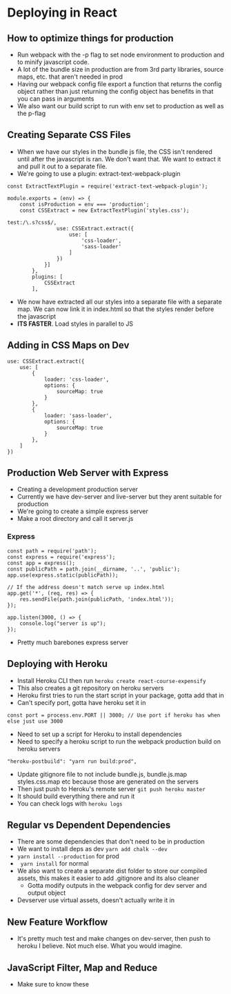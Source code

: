 # Deploying in React
## How to optimize things for production
*	Run webpack with the -p flag to set node environment to production and to minify javascript code. 
* 	A lot of the bundle size in production are from 3rd party libraries, source maps, etc. that aren't needed in prod
*  	Having our webpack config file export a function that returns the config object rather than  just returning the config object has benefits in that you can pass in arguments
*   We also want our build script to run with env set to production as well as the p-flag

## Creating Separate CSS Files
*	When we have our styles in the bundle js file, the CSS isn't rendered until after the javascript is ran. We don't want that. We want to extract it and pull it out to a separate file.
* 	We're going to use a plugin: extract-text-webpack-plugin


```
const ExtractTextPlugin = require('extract-text-webpack-plugin');

module.exports = (env) => {
	const isProduction = env === 'production';
	const CSSExtract = new ExtractTextPlugin('styles.css');
```
```
test:/\.s?css$/,
				use: CSSExtract.extract({
					use: [
						'css-loader',
						'sass-loader'
					]
				})
			}]
		},
		plugins: [
			CSSExtract
		],
```

*	We now have extracted all our styles into a separate file with a separate map. We can now link it in index.html so that the styles render before the javascript
* 	**ITS FASTER**. Load styles in parallel to JS

## Adding in CSS Maps on Dev
```
use: CSSExtract.extract({
	use: [
		{
			loader: 'css-loader',
			options: {
				sourceMap: true
			}
		},
		{
			loader: 'sass-loader',
			options: {
				sourceMap: true
			}
		},
	]
})
```

## Production Web Server with Express
*	Creating a development production server
* 	Currently we have dev-server and live-server but they arent suitable for production
*  	We're going to create a simple express server
*  	Make a root directory and call it server.js

### Express
```
const path = require('path');
const express = require('express');
const app = express();
const publicPath = path.join(__dirname, '..', 'public');
app.use(express.static(publicPath));

// If the address doesn't match serve up index.html
app.get('*', (req, res) => {
	res.sendFile(path.join(publicPath, 'index.html'));
});

app.listen(3000, () => {
	console.log("server is up");
});
```
*	Pretty much barebones express server

## Deploying with Heroku
*	Install Heroku CLI then run ```heroku create react-course-expensify```
* 	This also creates a git repository on heroku servers
*  	Heroku first tries to run the start script in your package, gotta add that in 
*  	Can't specify port, gotta have heroku set it in 

```
const port = process.env.PORT || 3000; // Use port if heroku has when else just use 3000
```

*	Need to set up a script for Heroku to install dependencies
* 	Need to specify a heroku script to run the webpack production build on heroku servers

```
"heroku-postbuild": "yarn run build:prod",
```

*	Update gitignore file to not include bundle.js, bundle.js.map styles.css.map etc because those are generated on the servers
* 	Then just push to Heroku's remote server ```git push heroku master ```
*  	It should build everything there and run it
*  	You can check logs with ``` heroku logs ```

## Regular vs Dependent Dependencies
*	There are some dependencies that don't need to be in production
* 	We want to install deps as dev ``` yarn add chalk --dev ```
*  	``` yarn install --production ``` for prod
* 	``` yarn install``` for normal
*	We also want to create a separate dist folder to store our compiled assets, this makes it easier to add .gitignore and its also cleaner
	* 	Gotta modify outputs in the webpack config for dev server and output object
* 	Devserver use virtual assets, doesn't actually write it in

## New Feature Workflow
*	It's pretty much test and make changes on dev-server, then push to heroku I believe. Not much else. What you would imagine.

## JavaScript Filter, Map and Reduce
*	Make sure to know these



